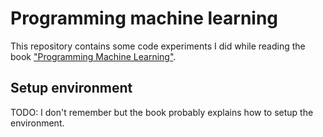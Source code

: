 # Programming machine learning

This repository contains some code experiments I did while reading the book ["Programming Machine Learning"](https://www.amazon.it/Programming-Machine-Learning-Zero-Deep/dp/1680506609).

## Setup environment

TODO: I don't remember but the book probably explains how to setup the environment.